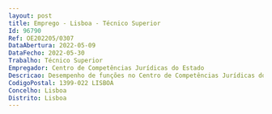 ```yaml
--- 
layout: post
title: Emprego - Lisboa - Técnico Superior
Id: 96790
Ref: OE202205/0307
DataAbertura: 2022-05-09
DataFecho: 2022-05-30
Trabalho: Técnico Superior
Empregador: Centro de Competências Jurídicas do Estado
Descricao: Desempenho de funções no Centro de Competências Jurídicas do Estado  JurisAPP (Decreto Lei n.º 149 2017, de 6 12), para o apoio à gestão processual.
CodigoPostal: 1399-022 LISBOA
Concelho: Lisboa
Distrito: Lisboa
--- 
```

